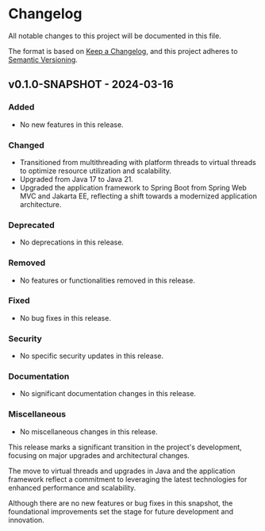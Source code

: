# Changelog

All notable changes to this project will be documented in this file.

The format is based on [Keep a Changelog](https://keepachangelog.com/en/1.1.0/),
and this project adheres to [Semantic Versioning](https://semver.org/spec/v2.0.0.html).

## **v0.1.0-SNAPSHOT - 2024-03-16**

### Added
- No new features in this release.

### Changed
- Transitioned from multithreading with platform threads to virtual threads to optimize resource utilization and scalability.
- Upgraded from Java 17 to Java 21.
- Upgraded the application framework to Spring Boot from Spring Web MVC and Jakarta EE, reflecting a shift towards a modernized application architecture.

### Deprecated
- No deprecations in this release.

### Removed
- No features or functionalities removed in this release.

### Fixed
- No bug fixes in this release.

### Security
- No specific security updates in this release.

### Documentation
- No significant documentation changes in this release.

### Miscellaneous
- No miscellaneous changes in this release.

This release marks a significant transition in the project's development, focusing on major upgrades and architectural 
changes.

The move to virtual threads and upgrades in Java and the application framework reflect a commitment to leveraging the 
latest technologies for enhanced performance and scalability.

Although there are no new features or bug fixes in this snapshot, the foundational improvements set the stage for 
future development and innovation.



